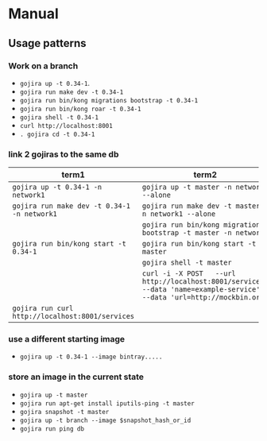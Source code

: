 # Manual

## Usage patterns

### Work on a branch

- `gojira up -t 0.34-1`.
- `gojira run make dev -t 0.34-1`
- `gojira run bin/kong migrations bootstrap -t 0.34-1`
- `gojira run bin/kong roar -t 0.34-1`
- `gojira shell -t 0.34-1`
- `curl http://localhost:8001`
- `. gojira cd -t 0.34-1`



### link 2 gojiras to the same db

| term1                                            | term2                                                                                                                       |
|--------------------------------------------------|-----------------------------------------------------------------------------------------------------------------------------|
| `gojira up -t 0.34-1 -n network1`                | `gojira up -t master -n network1 --alone`                                                                                   |
| `gojira run make dev -t 0.34-1 -n network1`      | `gojira run make dev -t master -n network1 --alone`                                                                             |
|                                                  | `gojira run bin/kong migrations bootstrap -t master -n network1`                                                            |
| `gojira run bin/kong start -t 0.34-1`            | `gojira run bin/kong start -t master`                                                                                       |
|                                                  | `gojira shell -t master`                                                                                                    |
|                                                  | `curl -i -X POST   --url http://localhost:8001/services/   --data 'name=example-service'   --data 'url=http://mockbin.org'` |
| `gojira run curl http://localhost:8001/services` |                                                                                                                             |


### use a different starting image

- `gojira up -t 0.34-1 --image bintray.....`

### store an image in the current state

- `gojira up -t master`
- `gojira run apt-get install iputils-ping -t master`
- `gojira snapshot -t master`
- `gojira up -t branch --image $snapshot_hash_or_id`
- `gojira run ping db`
